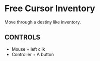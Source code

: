 # Free Cursor Inventory
Move through a destiny like inventory.

## CONTROLS
- Mouse + left clik
- Controller + A button
